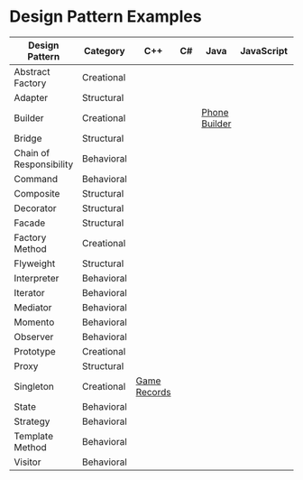 # Design Pattern Examples

| Design Pattern | Category | C++ | C# | Java | JavaScript | Python | Ruby |
|---|---|---|---|---|---|---|---|
| Abstract Factory | Creational |   |   |   |   |   |   |
| Adapter | Structural |   |   |   |   |   |   |
| Builder | Creational |   |   | [Phone Builder](builder-java/)  |   |   |   |
| Bridge | Structural |   |   |   |   |   |   |
| Chain of Responsibility | Behavioral |   |   |   |   |   |   |
| Command | Behavioral |   |   |   |   |   |   |
| Composite | Structural |   |   |   |   |   |   |
| Decorator | Structural |   |   |   |   |   |   |
| Facade | Structural |   |   |   |   |   |   |
| Factory Method | Creational |   |   |   |   |   |   |
| Flyweight | Structural |   |   |   |   |   |   |
| Interpreter | Behavioral |   |   |   |   |   |   |
| Iterator | Behavioral |   |   |   |   |   |   |
| Mediator | Behavioral |   |   |   |   |   |   |
| Momento | Behavioral |   |   |   |   |   |   |
| Observer | Behavioral |   |   |   |   |   |   |
| Prototype | Creational |   |   |   |   |   |   |
| Proxy | Structural |   |   |   |   |   |   |
| Singleton | Creational | [Game Records](singleton-cpp/) |   |   |   |   |   |
| State | Behavioral |   |   |   |   |   |   |
| Strategy | Behavioral |   |   |   |   |   |   |
| Template Method | Behavioral |   |   |   |   |   |   |
| Visitor | Behavioral |   |   |   |   |   |   |
